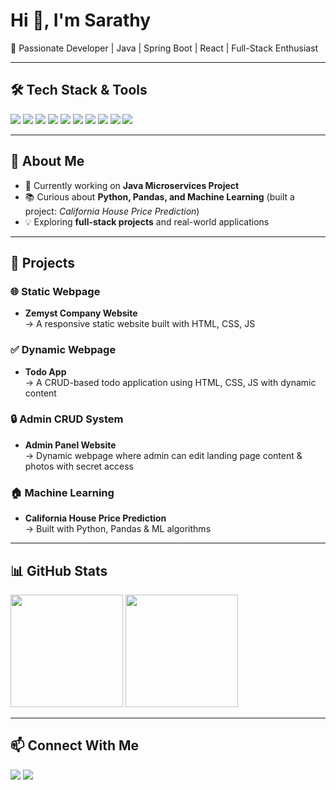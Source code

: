 # Hi 👋, I'm Sarathy  

🚀 Passionate Developer | Java | Spring Boot | React | Full-Stack Enthusiast  

---

## 🛠 Tech Stack & Tools  
<p align="left">
  <img src="https://img.shields.io/badge/Java-%23ED8B00.svg?&style=for-the-badge&logo=java&logoColor=white" />
  <img src="https://img.shields.io/badge/Spring%20Boot-%236DB33F.svg?&style=for-the-badge&logo=springboot&logoColor=white" />
  <img src="https://img.shields.io/badge/React-%2361DAFB.svg?&style=for-the-badge&logo=react&logoColor=black" />
  <img src="https://img.shields.io/badge/HTML5-%23E34F26.svg?&style=for-the-badge&logo=html5&logoColor=white" />
  <img src="https://img.shields.io/badge/CSS3-%231572B6.svg?&style=for-the-badge&logo=css3&logoColor=white" />
  <img src="https://img.shields.io/badge/JavaScript-%23F7DF1E.svg?&style=for-the-badge&logo=javascript&logoColor=black" />
  <img src="https://img.shields.io/badge/MySQL-%2300f.svg?&style=for-the-badge&logo=mysql&logoColor=white" />
  <img src="https://img.shields.io/badge/Postman-%23FF6C37.svg?&style=for-the-badge&logo=postman&logoColor=white" />
  <img src="https://img.shields.io/badge/Git-%23F05032.svg?&style=for-the-badge&logo=git&logoColor=white" />
  <img src="https://img.shields.io/badge/GitHub-%23121011.svg?&style=for-the-badge&logo=github&logoColor=white" />
</p>

---

## 🌱 About Me  
- 🔭 Currently working on **Java Microservices Project**  
- 📚 Curious about **Python, Pandas, and Machine Learning** (built a project: *California House Price Prediction*)  
- 💡 Exploring **full-stack projects** and real-world applications  

---

## 📂 Projects  

### 🌐 Static Webpage  
- **Zemyst Company Website**  
  → A responsive static website built with HTML, CSS, JS  

### ✅ Dynamic Webpage  
- **Todo App**  
  → A CRUD-based todo application using HTML, CSS, JS with dynamic content  

### 🔒 Admin CRUD System  
- **Admin Panel Website**  
  → Dynamic webpage where admin can edit landing page content & photos with secret access  

### 🏠 Machine Learning  
- **California House Price Prediction**  
  → Built with Python, Pandas & ML algorithms  

---

## 📊 GitHub Stats  
<p align="left">
  <img src="https://github-readme-stats.vercel.app/api?username=YOUR_GITHUB_USERNAME&show_icons=true&theme=tokyonight" height="180"/>
  <img src="https://github-readme-stats.vercel.app/api/top-langs/?username=YOUR_GITHUB_USERNAME&layout=compact&theme=tokyonight" height="180"/>
</p>

---

## 📫 Connect With Me  
<p align="left">
  <a href="https://github.com/YOUR_GITHUB_USERNAME"><img src="https://img.shields.io/badge/GitHub-%23121011.svg?&style=for-the-badge&logo=github&logoColor=white" /></a>
  <a href="https://www.linkedin.com/in/YOUR_LINKEDIN/"><img src="https://img.shields.io/badge/LinkedIn-%230077B5.svg?&style=for-the-badge&logo=linkedin&logoColor=white" /></a>
</p>
